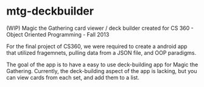 mtg-deckbuilder
===============

(WIP) Magic the Gathering card viewer / deck builder created for CS 360 - Object Oriented Programming - Fall 2013

For the final project of CS360, we were required to create a android app that utilized fragemnets, pulling data from a JSON file,
and OOP paradigms.

The goal of the app is to have a easy to use deck-building app for Magic the Gathering.
Currently, the deck-building aspect of the app is lacking, 
but you can view cards from each set, and add them to a list.
